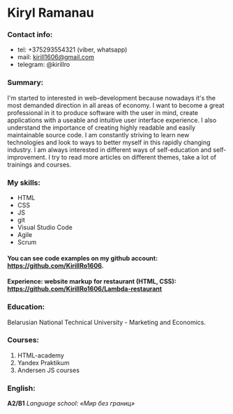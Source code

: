 # Kiryl Ramanau
### Contact info: 
* tel: +375293554321 (viber, whatsapp)
* mail: kirill1606@gmail.com
* telegram: @kirillro
### Summary:
I'm started to interested in web-development because nowadays it's the most demanded direction in all areas of economy. I want to become a great professional in it to produce software with the user in mind, create applications with a useable and intuitive user interface experience. I also understand the importance of creating highly readable and easily maintainable source code. I am constantly striving to learn new technologies and look to ways to better myself in this rapidly changing industry. I am always interested in different ways of self-education and self-improvement. I try to read more articles on different themes, take a lot of trainings and courses.
### My skills: 
* HTML
* CSS
* JS
* git
* Visual Studio Code
* Agile
* Scrum
#### You can see code examples on my github account: https://github.com/KirillRo1606.
#### Experience: website markup for restaurant (HTML, CSS): https://github.com/KirillRo1606/Lambda-restaurant
### Education: 
Belarusian National Technical University - Marketing and Economics. 
### Courses: 
1. HTML-academy
1. Yandex Praktikum
1. Andersen JS courses
### English:
**A2/B1** 
*Language school: «Мир без границ»*
